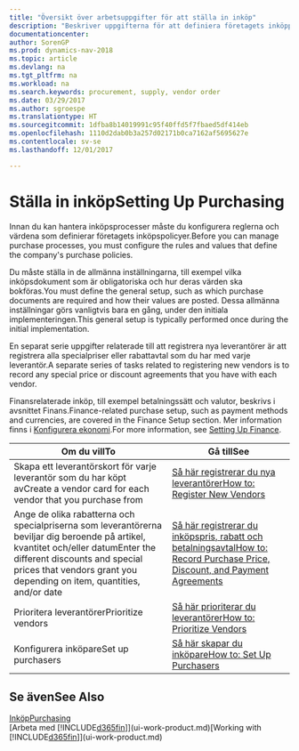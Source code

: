 ```yaml
---
title: "Översikt över arbetsuppgifter för att ställa in inköp"
description: "Beskriver uppgifterna för att definiera företagets inköppolicyer och registrerar inköpsprocesserna."
documentationcenter: 
author: SorenGP
ms.prod: dynamics-nav-2018
ms.topic: article
ms.devlang: na
ms.tgt_pltfrm: na
ms.workload: na
ms.search.keywords: procurement, supply, vendor order
ms.date: 03/29/2017
ms.author: sgroespe
ms.translationtype: HT
ms.sourcegitcommit: 1dfba8b14019991c95f40ffd5f7fbaed5df414eb
ms.openlocfilehash: 1110d2dab0b3a257d02171b0ca7162af5695627e
ms.contentlocale: sv-se
ms.lasthandoff: 12/01/2017

---
```

# <a name="setting-up-purchasing"></a><span data-ttu-id="9e14d-103">Ställa in inköp</span><span class="sxs-lookup"><span data-stu-id="9e14d-103">Setting Up Purchasing</span></span>
<span data-ttu-id="9e14d-104">Innan du kan hantera inköpsprocesser måste du konfigurera reglerna och värdena som definierar företagets inköpspolicyer.</span><span class="sxs-lookup"><span data-stu-id="9e14d-104">Before you can manage purchase processes, you must configure the rules and values that define the company's purchase policies.</span></span>

<span data-ttu-id="9e14d-105">Du måste ställa in de allmänna inställningarna, till exempel vilka inköpsdokument som är obligatoriska och hur deras värden ska bokföras.</span><span class="sxs-lookup"><span data-stu-id="9e14d-105">You must define the general setup, such as which purchase documents are required and how their values are posted.</span></span> <span data-ttu-id="9e14d-106">Dessa allmänna inställningar görs vanligtvis bara en gång, under den initiala implementeringen.</span><span class="sxs-lookup"><span data-stu-id="9e14d-106">This general setup is typically performed once during the initial implementation.</span></span>

<span data-ttu-id="9e14d-107">En separat serie uppgifter relaterade till att registrera nya leverantörer är att registrera alla specialpriser eller rabattavtal som du har med varje leverantör.</span><span class="sxs-lookup"><span data-stu-id="9e14d-107">A separate series of tasks related to registering new vendors is to record any special price or discount agreements that you have with each vendor.</span></span>

<span data-ttu-id="9e14d-108">Finansrelaterade inköp, till exempel betalningssätt och valutor, beskrivs i avsnittet Finans.</span><span class="sxs-lookup"><span data-stu-id="9e14d-108">Finance-related purchase setup, such as payment methods and currencies, are covered in the Finance Setup section.</span></span> <span data-ttu-id="9e14d-109">Mer information finns i [Konfigurera ekonomi](finance-setup-finance.md).</span><span class="sxs-lookup"><span data-stu-id="9e14d-109">For more information, see [Setting Up Finance](finance-setup-finance.md).</span></span>

| <span data-ttu-id="9e14d-110">Om du vill</span><span class="sxs-lookup"><span data-stu-id="9e14d-110">To</span></span> | <span data-ttu-id="9e14d-111">Gå till</span><span class="sxs-lookup"><span data-stu-id="9e14d-111">See</span></span> |
| --- | --- |
| <span data-ttu-id="9e14d-112">Skapa ett leverantörskort för varje leverantör som du har köpt av</span><span class="sxs-lookup"><span data-stu-id="9e14d-112">Create a vendor card for each vendor that you purchase from</span></span>|[<span data-ttu-id="9e14d-113">Så här registrerar du nya leverantörer</span><span class="sxs-lookup"><span data-stu-id="9e14d-113">How to: Register New Vendors</span></span>](purchasing-how-register-new-vendors.md) |
| <span data-ttu-id="9e14d-114">Ange de olika rabatterna och specialpriserna som leverantörerna beviljar dig beroende på artikel, kvantitet och/eller datum</span><span class="sxs-lookup"><span data-stu-id="9e14d-114">Enter the different discounts and special prices that vendors grant you depending on item, quantities, and/or date</span></span> |[<span data-ttu-id="9e14d-115">Så här registrerar du inköpspris, rabatt och betalningsavtal</span><span class="sxs-lookup"><span data-stu-id="9e14d-115">How to: Record Purchase Price, Discount, and Payment Agreements</span></span>](purchasing-how-record-purchase-price-discount-payment-agreements.md) |
| <span data-ttu-id="9e14d-116">Prioritera leverantörer</span><span class="sxs-lookup"><span data-stu-id="9e14d-116">Prioritize vendors</span></span> |[<span data-ttu-id="9e14d-117">Så här prioriterar du leverantörer</span><span class="sxs-lookup"><span data-stu-id="9e14d-117">How to: Prioritize Vendors</span></span>](purchasing-how-prioritize-vendors.md) |
| <span data-ttu-id="9e14d-118">Konfigurera inköpare</span><span class="sxs-lookup"><span data-stu-id="9e14d-118">Set up purchasers</span></span> |[<span data-ttu-id="9e14d-119">Så här skapar du inköpare</span><span class="sxs-lookup"><span data-stu-id="9e14d-119">How to: Set Up Purchasers</span></span>](purchasing-how-setup-purchasers.md) |

## <a name="see-also"></a><span data-ttu-id="9e14d-120">Se även</span><span class="sxs-lookup"><span data-stu-id="9e14d-120">See Also</span></span>
[<span data-ttu-id="9e14d-121">Inköp</span><span class="sxs-lookup"><span data-stu-id="9e14d-121">Purchasing</span></span>](purchasing-manage-purchasing.md)  
<span data-ttu-id="9e14d-122">[Arbeta med [!INCLUDE[d365fin](includes/d365fin_md.md)]](ui-work-product.md)</span><span class="sxs-lookup"><span data-stu-id="9e14d-122">[Working with [!INCLUDE[d365fin](includes/d365fin_md.md)]](ui-work-product.md)</span></span>


